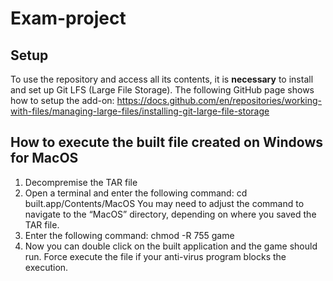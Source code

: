 # Exam-project

## Setup
To use the repository and access all its contents, it is **necessary** to install and set up Git LFS (Large File Storage). The following GitHub page shows how to setup the add-on: https://docs.github.com/en/repositories/working-with-files/managing-large-files/installing-git-large-file-storage

## How to execute the built file created on Windows for MacOS
1. Decompremise the TAR file
2. Open a terminal and enter the following command: cd built.app/Contents/MacOS
   You may need to adjust the command to navigate to the “MacOS” directory, depending on where you saved the TAR file.
4. Enter the following command: chmod -R 755 game
5. Now you can double click on the built application and the game should run. Force execute the file if your anti-virus program blocks the execution.


